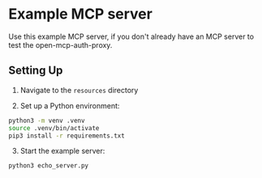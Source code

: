 # Example MCP server

Use this example MCP server, if you don't already have an MCP server to test the open-mcp-auth-proxy.

## Setting Up

1. Navigate to the `resources` directory

2. Set up a Python environment:

```bash
python3 -m venv .venv
source .venv/bin/activate
pip3 install -r requirements.txt
```
 
3. Start the example server:

```bash
python3 echo_server.py
```
